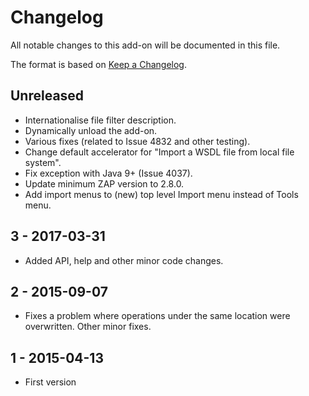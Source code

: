 # Changelog
All notable changes to this add-on will be documented in this file.

The format is based on [Keep a Changelog](https://keepachangelog.com/en/1.0.0/).

## Unreleased

- Internationalise file filter description.
- Dynamically unload the add-on.
- Various fixes (related to Issue 4832 and other testing).
- Change default accelerator for "Import a WSDL file from local file system".
- Fix exception with Java 9+ (Issue 4037).
- Update minimum ZAP version to 2.8.0.
- Add import menus to (new) top level Import menu instead of Tools menu.

## 3 - 2017-03-31

- Added API, help and other minor code changes.

## 2 - 2015-09-07

- Fixes a problem where operations under the same location were overwritten. Other minor fixes.

## 1 - 2015-04-13

- First version

